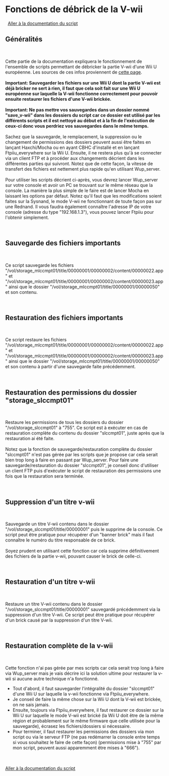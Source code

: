 <h1>Fonctions de débrick de la V-wii</h1>
&nbsp;
<a href="https://github.com/shadow2560/Ultimate-Wii-U-Hack-Script/tree/master/DOC/index.md">Aller à la documentation du script</a>
<br/>
<h2>Généralités</h2>
&nbsp;
<p>
Cette partie de la documentation expliquera le fonctionnement de l'ensemble de scripts permettant de débricker la partie V-wii d'une Wii U européenne. Les sources de ces infos proviennent de <a target="_new" href="https://www.reboot.ms/forum/threads/unbrick-vwii-di-wiiu.5056/">cette page</a>.
<br/><br/>
<strong>Important: Sauvegarder les fichiers sur une Wii U dont la partie V-wii est déjà bricker ne sert à rien, il faut que cela soit fait sur une Wii U européenne sur laquelle la V-wii fonctionne correctement pour pouvoir ensuite restaurer les fichiers d'une V-wii brickée.</strong>
<br/><br/>
<strong>Important: Ne pas mettre vos sauvegardes dans un dossier nommé "save_v-wii" dans les dossiers du script car ce dossier est utilisé par les différents scripts et il est nettoyé au début et à la fin de l'exécution de ceux-ci donc vous perdriez vos sauvegardes dans le même temps.</strong>
<br/><br/>
Sachez que la sauvegarde, le remplacement, la suppression ou le changement de permissions des dossiers peuvent aussi être faites en lançant Haxchi/Mocha ou en ayant CBHC d'installé et en lançant Ftpiiu_everywhere sur la Wii U. Ensuite, il ne restera plus qu'à se connecter via un client FTP et à procéder aux changements décrient dans les différentes parties qui suivront. Notez que de cette façon, la vitesse de transfert des fichiers est nettement plus rapide qu'en utilisant Wup_server.
<br/><br/>
Pour utiliser les scripts décrient ci-après, vous devrez lancer Wup_server sur votre console et avoir un PC se trouvant sur le même réseau que la console. La manière la plus simple de le faire est de lancer Mocha en laissant les options par défaut. Notez qu'il faut que les modifications soient faites sur la Sysnand, le mode V-wii ne fonctionnant de toute façon pas sur une Rednand. Il vous faudra également connaître l'adresse IP de votre console (adresse du type "192.168.1.3"), vous pouvez lancer Ftpiiu pour l'obtenir simplement.
</p>
&nbsp;
<h2>Sauvegarde des fichiers importants</h2>
&nbsp;
<p>
Ce script sauvegarde les fichiers "/vol/storage_mlccmpt01/title/00000001/00000002/content/00000022.app" et "/vol/storage_mlccmpt01/title/00000001/00000002/content/00000023.app" ainsi que le dossier "/vol/storage_mlccmpt01/title/00000001/00000050" et son contenu.
</p>
&nbsp;
<h2>Restauration des fichiers importants</h2>
&nbsp;
<p>
Ce script restaure les fichiers "/vol/storage_mlccmpt01/title/00000001/00000002/content/00000022.app" et "/vol/storage_mlccmpt01/title/00000001/00000002/content/00000023.app" ainsi que le dossier "/vol/storage_mlccmpt01/title/00000001/00000050" et son contenu à partir d'une sauvegarde faite précédemment.
</p>
&nbsp;
<h2>Restauration des permissions du dossier "storage_slccmpt01"</h2>
&nbsp;
<p>
Restaure les permissions de tous les dossiers du dossier "/vol/storage_slccmpt01" à "755". Ce script est à exécuter en cas de restauration complète du contenu du dossier "slccmpt01", juste après que la restauration ai été faite.
<br/><br/>
Notez que la fonction de sauvegarde/restauration complète du dossier "slccmpt01" n'est pas gérée par les scripts que je propose car cela serait bien trop long à faire en passant par Wup_server. Pour faire une sauvegarde/restauration du dossier "slccmpt01", je conseil donc d'utiliser un client FTP puis d'exécuter le script de restauration des permissions une fois que la restauration sera terminée.
</p>
&nbsp;
<h2>Suppression d'un titre v-wii</h2>
&nbsp;
<p>
Sauvegarde un titre V-wii contenu dans le dossier "/vol/storage_slccmpt01/title/00000001" puis le supprime de la console. Ce script peut être pratique pour récupérer d'un "banner brick" mais il faut connaître le numéro du titre responsable de ce brick.
<br/><br/>
Soyez prudent en utilisant cette fonction car cela supprime définitivement des fichiers de la partie v-wii, pouvant causer le brick de celle-ci.
</p>
&nbsp;
<h2>Restauration d'un titre v-wii</h2>
&nbsp;
<p>
Restaure un titre V-wii contenu dans le dossier "/vol/storage_slccmpt01/title/00000001" sauvegardé précédemment via la suppression d'un titre V-wii. Ce script peut être pratique pour récupérer d'un brick causé par la suppression d'un titre V-wii.
</p>
&nbsp;
<h2>Restauration complète de la v-wii</h2>
&nbsp;
<p>
Cette fonction n'ai pas gérée par mes scripts car cela serait trop long à faire via Wup_server mais je vais décrire ici la solution ultime pour restaurer la v-wii si aucune autre technique n'a fonctionné.
</p>
<ul>
<li>Tout d'abord, il faut sauvegarder l'intégralité du dossier "slccmpt01" d'une Wii U sur laquelle la v-wii fonctionne via Ftpiiu_everywhere.</li>
<li>Je conseil de faire la même chose sur la Wii U dont la V-wii est brickée, on ne sais jamais.</li>
<li>Ensuite, toujours via Ftpiiu_everywhere, il faut restaurer ce dossier sur la Wii U sur laquelle le mode V-wii est brické (la Wii U doit être de la même région et probablement sur le même firmware que celle utilisée pour la sauvegarde), écrasez les fichiers/dossiers si nécessaire.</li>
<li>Pour terminer, il faut restaurer les permissions des dossiers via mon script ou via le serveur FTP (ne pas redémarrer la console entre temps si vous souhaitez le faire de cette façon) (permissions mise à "755" par mon script, peuvent aussi apparemment être mises à "666").</li>
</ul>
<br/><br/>
<a href="https://github.com/shadow2560/Ultimate-Wii-U-Hack-Script/tree/master/DOC/index.md">Aller à la documentation du script</a>